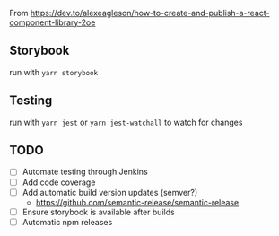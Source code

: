 From https://dev.to/alexeagleson/how-to-create-and-publish-a-react-component-library-2oe

## Storybook

run with `yarn storybook`

## Testing

run with `yarn jest` or `yarn jest-watchall` to watch for changes

## TODO

- [ ] Automate testing through Jenkins
- [ ] Add code coverage
- [ ] Add automatic build version updates (semver?)
  - https://github.com/semantic-release/semantic-release
- [ ] Ensure storybook is available after builds
- [ ] Automatic npm releases
